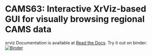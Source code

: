 # CAMS63: Interactive XrViz-based GUI for visually browsing regional CAMS data
 




xrviz Documentation is available at [Read the Docs](https://xrviz.readthedocs.io).
Try it out on binder: [![Binder](https://mybinder.org/badge_logo.svg)](https://mybinder.org/v2/gh/angilkaka/repository_files4github/HEAD?filepath=CAMS63_interactive_xrviz_dashboard_v0.ipynb)
